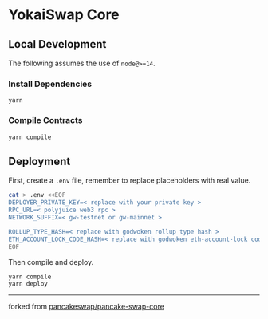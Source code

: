 # YokaiSwap Core

## Local Development

The following assumes the use of `node@>=14`.

### Install Dependencies

`yarn`

### Compile Contracts

`yarn compile`

## Deployment

First, create a `.env` file, remember to replace placeholders with real value.

```sh
cat > .env <<EOF
DEPLOYER_PRIVATE_KEY=< replace with your private key >
RPC_URL=< polyjuice web3 rpc >
NETWORK_SUFFIX=< gw-testnet or gw-mainnet >

ROLLUP_TYPE_HASH=< replace with godwoken rollup type hash >
ETH_ACCOUNT_LOCK_CODE_HASH=< replace with godwoken eth-account-lock code hash >
EOF
```

Then compile and deploy.

```sh
yarn compile
yarn deploy
```

---

forked from [pancakeswap/pancake-swap-core](https://github.com/pancakeswap/pancake-swap-core)
